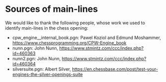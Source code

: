 Sources of main-lines
=====================
We would like to thank the following people, whose work we used
to identify main-lines in the chess opening:

* cpw_engine__internal_book.pgn: Pawel Koziol and Edmund Moshammer, https://www.chessprogramming.org/CPW-Engine_book 
* nunn.pgn: John Nunn, https://www.stmintz.com/ccc/index.php?id=460363
* nunn2.pgn: John Nunn, https://www.stmintz.com/ccc/index.php?id=460364
* silversuite.pgn: Albert Silver, https://en.chessbase.com/post/test-your-engines-the-silver-openings-suite

